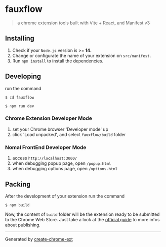 # fauxflow

> a chrome extension tools built with Vite + React, and Manifest v3

## Installing

1. Check if your `Node.js` version is >= **14**.
2. Change or configurate the name of your extension on `src/manifest`.
3. Run `npm install` to install the dependencies.

## Developing

run the command

```shell
$ cd fauxflow

$ npm run dev
```

### Chrome Extension Developer Mode

1. set your Chrome browser 'Developer mode' up
2. click 'Load unpacked', and select `fauxflow/build` folder

### Nomal FrontEnd Developer Mode

1. access `http://localhost:3000/`
2. when debugging popup page, open `/popup.html`
3. when debugging options page, open `/options.html`

## Packing

After the development of your extension run the command

```shell
$ npm build
```

Now, the content of `build` folder will be the extension ready to be submitted to the Chrome Web Store. Just take a look at the [official guide](https://developer.chrome.com/webstore/publish) to more infos about publishing.

---

Generated by [create-chrome-ext](https://github.com/guocaoyi/create-chrome-ext)
